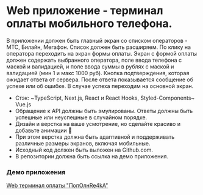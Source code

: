 # Web приложение - терминал оплаты мобильного телефона.

В приложении должен быть главный экран со списком операторов - МТС, Билайн, Мегафон. Список должен быть расширяем. По клику на оператора переходить на экран формы оплаты. 
Экран с формой оплаты должен содержать выбранного оператора, поле ввода телефона с маской и валидацией, и поле ввода суммы в рублях с маской и валидацией (мин 1 и макс 1000 руб). Кнопка подтверждения, которая ожидает ответа от сервера. После ответа показывается сообщение об успехе или об ошибке. В случае успеха переходим на основной экран.

- Стэк: ~TypeScript, Next.js, React и React Hooks, Styled-Components~ Vue.js
- Обращение к API должны быть эмулированы. Ответы должны быть успешные или неуспешные в случайном порядке.
- Дизайн и верстка на ваше усмотрение, но сделайте красиво и добавьте анимации 💅
- При этом верстка должна быть адаптивной и поддерживать различные размеры экранов, включая мобильные.
- Исходный код должен быть выложен на Github.com. 
- В репозитории должна быть ссылка на демо приложения.

### Демо приложения
[Web терминал оплаты "ПопОлнRе4kA"](https://popolnre4ka.web.app/)